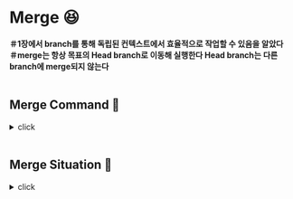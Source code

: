 # Merge :laughing:

**＃1장에서 branch를 통해 독립된 컨텍스트에서 효율적으로 작업할 수 있음을 알았다**
<br>
**＃merge는 항상 목표의 Head branch로 이동해 실행한다 Head branch는 다른 branch에 merge되지 않는다**
<br>
<br>

## Merge Command :bookmark:
<details>
<summary>click</summary>
<div markdown="1">  
  
<br>

:mag: **git merge branch-name** : main Head에 branch-name을 merge한다 여기서 main Head는 merge되는 branch에 추가된 commit을 감아가며 포인터를 이동시킨다
<br>

</div>
</details>

<br>

## Merge Situation :bookmark:
<details>
<summary>click</summary>
<div markdown="1">  
  
<br>

:mag: **일반적 fast-forward merge** : main branch에 다른 팀원의 merge가 없고 내가 작업한 하나의 branch만이 존재할 경우엔 merge 커맨드를 통해 합칠 수 있다
<br>

:mag: **충돌이 없는 merge commit** : 내가 다른 branch에서 작업하는 동안 동료가 main branch에 다른 branch를 merge해 내 branch의 이전 내용과 다른 내용이 추가된 상태에서 merge할 경우, 두 branch가 충돌하지 않는다면 깃은 두개의 부모 커밋을 가진 병합 커밋을 생성한다
<br>

:mag: **충돌되는 merge commit** : 
<br>


</div>
</details>
